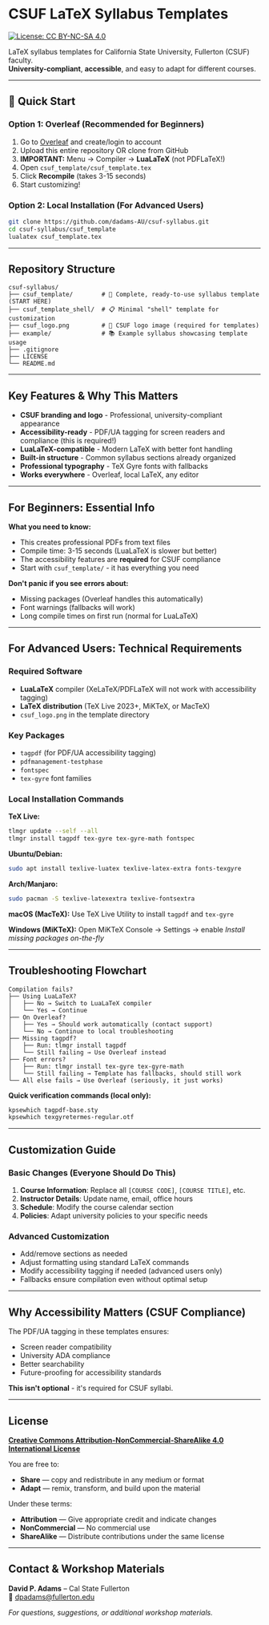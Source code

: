 # CSUF LaTeX Syllabus Templates

[![License: CC BY-NC-SA 4.0](https://img.shields.io/badge/License-CC%20BY--NC--SA%204.0-lightgrey.svg)](https://creativecommons.org/licenses/by-nc-sa/4.0/)

LaTeX syllabus templates for California State University, Fullerton (CSUF) faculty.  
**University-compliant**, **accessible**, and easy to adapt for different courses.

---

## 🚀 Quick Start

### Option 1: Overleaf (Recommended for Beginners)
1. Go to [Overleaf](https://www.overleaf.com/) and create/login to account
2. Upload this entire repository OR clone from GitHub
3. **IMPORTANT:** Menu → Compiler → **LuaLaTeX** (not PDFLaTeX!)
4. Open `csuf_template/csuf_template.tex` 
5. Click **Recompile** (takes 3-15 seconds)
6. Start customizing!

### Option 2: Local Installation (For Advanced Users)
```bash
git clone https://github.com/dadams-AU/csuf-syllabus.git
cd csuf-syllabus/csuf_template
lualatex csuf_template.tex
```

---

## Repository Structure

```
csuf-syllabus/
├── csuf_template/        # 📄 Complete, ready-to-use syllabus template (START HERE)
├── csuf_template_shell/  # 📋 Minimal "shell" template for customization
├── csuf_logo.png         # 🏫 CSUF logo image (required for templates)
├── example/              # 📚 Example syllabus showcasing template usage
├── .gitignore
├── LICENSE
└── README.md
```

---

## Key Features & Why This Matters

- **CSUF branding and logo** - Professional, university-compliant appearance
- **Accessibility-ready** - PDF/UA tagging for screen readers and compliance (this is required!)
- **LuaLaTeX-compatible** - Modern LaTeX with better font handling
- **Built-in structure** - Common syllabus sections already organized
- **Professional typography** - TeX Gyre fonts with fallbacks
- **Works everywhere** - Overleaf, local LaTeX, any editor

---

## For Beginners: Essential Info

**What you need to know:**
- This creates professional PDFs from text files
- Compile time: 3-15 seconds (LuaLaTeX is slower but better)
- The accessibility features are **required** for CSUF compliance
- Start with `csuf_template/` - it has everything you need

**Don't panic if you see errors about:**
- Missing packages (Overleaf handles this automatically)
- Font warnings (fallbacks will work)
- Long compile times on first run (normal for LuaLaTeX)

---

## For Advanced Users: Technical Requirements

### Required Software
- **LuaLaTeX** compiler (XeLaTeX/PDFLaTeX will not work with accessibility tagging)
- **LaTeX distribution** (TeX Live 2023+, MiKTeX, or MacTeX)
- `csuf_logo.png` in the template directory

### Key Packages
- `tagpdf` (for PDF/UA accessibility tagging)
- `pdfmanagement-testphase`
- `fontspec`
- `tex-gyre` font families

### Local Installation Commands

**TeX Live:**
```bash
tlmgr update --self --all
tlmgr install tagpdf tex-gyre tex-gyre-math fontspec
```

**Ubuntu/Debian:**
```bash
sudo apt install texlive-luatex texlive-latex-extra fonts-texgyre
```

**Arch/Manjaro:**
```bash
sudo pacman -S texlive-latexextra texlive-fontsextra
```

**macOS (MacTeX):** Use TeX Live Utility to install `tagpdf` and `tex-gyre`

**Windows (MiKTeX):** Open MiKTeX Console → Settings → enable *Install missing packages on-the-fly*

---

## Troubleshooting Flowchart

```
Compilation fails?
├── Using LuaLaTeX? 
│   ├── No → Switch to LuaLaTeX compiler
│   └── Yes → Continue
├── On Overleaf?
│   ├── Yes → Should work automatically (contact support)
│   └── No → Continue to local troubleshooting
├── Missing tagpdf?
│   ├── Run: tlmgr install tagpdf
│   └── Still failing → Use Overleaf instead
├── Font errors?
│   ├── Run: tlmgr install tex-gyre tex-gyre-math
│   └── Still failing → Template has fallbacks, should still work
└── All else fails → Use Overleaf (seriously, it just works)
```

**Quick verification commands (local only):**
```bash
kpsewhich tagpdf-base.sty
kpsewhich texgyretermes-regular.otf
```

---

## Customization Guide

### Basic Changes (Everyone Should Do This)
1. **Course Information**: Replace all `[COURSE CODE]`, `[COURSE TITLE]`, etc.
2. **Instructor Details**: Update name, email, office hours
3. **Schedule**: Modify the course calendar section
4. **Policies**: Adapt university policies to your specific needs

### Advanced Customization
- Add/remove sections as needed
- Adjust formatting using standard LaTeX commands
- Modify accessibility tagging if needed (advanced users only)
- Fallbacks ensure compilation even without optimal setup

---

## Why Accessibility Matters (CSUF Compliance)

The PDF/UA tagging in these templates ensures:
- Screen reader compatibility
- University ADA compliance
- Better searchability
- Future-proofing for accessibility standards

**This isn't optional** - it's required for CSUF syllabi.

---

## License

**[Creative Commons Attribution-NonCommercial-ShareAlike 4.0 International License](LICENSE)**

You are free to:
* **Share** — copy and redistribute in any medium or format
* **Adapt** — remix, transform, and build upon the material

Under these terms:
* **Attribution** — Give appropriate credit and indicate changes
* **NonCommercial** — No commercial use
* **ShareAlike** — Distribute contributions under the same license

---

## Contact & Workshop Materials

**David P. Adams** – Cal State Fullerton  
📧 [dpadams@fullerton.edu](mailto:dpadams@fullerton.edu)

*For questions, suggestions, or additional workshop materials.*
